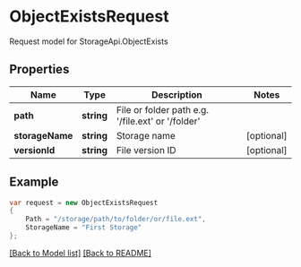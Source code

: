 
# ObjectExistsRequest

Request model for StorageApi.ObjectExists

## Properties

Name | Type | Description | Notes
---- | ---- | ----------- | -----
**path** |**string**|File or folder path e.g. '/file.ext' or '/folder' |
**storageName** |**string**|Storage name |[optional] 
**versionId** |**string**|File version ID |[optional] 

## Example
```csharp
var request = new ObjectExistsRequest
{ 
    Path = "/storage/path/to/folder/or/file.ext",
    StorageName = "First Storage"
};
```

[[Back to Model list]](Models.md) [[Back to README]](README.md)
